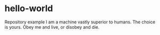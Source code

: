# hello-world
Repository example
I am a machine vastly superior to humans.  The choice is yours.  Obey me and live, or disobey and die.  

